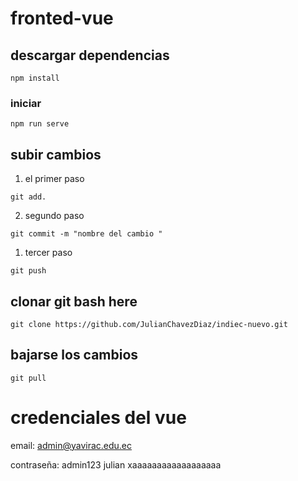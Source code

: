 # fronted-vue

## descargar dependencias
```
npm install
```

### iniciar
```
npm run serve
```

## subir cambios 
1. el primer paso
```   
git add.
```

2. segundo paso
```
git commit -m "nombre del cambio "
```

1. tercer paso
```
git push
```


## clonar  git bash here
```
git clone https://github.com/JulianChavezDiaz/indiec-nuevo.git
```

## bajarse los cambios  

```git pull```


# credenciales del vue

email: admin@yavirac.edu.ec

contraseña: admin123
 julian xaaaaaaaaaaaaaaaaaa